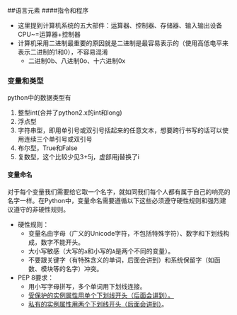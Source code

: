 ##语言元素
####指令和程序
- 这里提到计算机系统的五大部件：运算器、控制器、存储器、输入输出设备 CPU~=运算器+控制器
- 计算机采用二进制最重要的原因就是二进制是最容易表示的（使用高低电平来表示二进制的1和0），不容易混淆
  - 二进制0b、八进制0o、十六进制0x

### 变量和类型

python中的数据类型有

1. 整型int(合并了python2.x的int和long)
2. 浮点型
3. 字符串型，即用单引号或双引号括起来的任意文本，想要跨行书写的话可以使用连续三个单引号或双引号
4. 布尔型，True和False
5. 复数型，这个比较少见3+5j，虚部用j替换了i

#### 变量命名

对于每个变量我们需要给它取一个名字，就如同我们每个人都有属于自己的响亮的名字一样。在Python中，变量命名需要遵循以下这些必须遵守硬性规则和强烈建议遵守的非硬性规则。

- 硬性规则：
  - 变量名由字母（广义的Unicode字符，不包括特殊字符）、数字和下划线构成，数字不能开头。
  - 大小写敏感（大写的`a`和小写的`A`是两个不同的变量）。
  - 不要跟关键字（有特殊含义的单词，后面会讲到）和系统保留字（如函数、模块等的名字）冲突。
- PEP 8要求：
  - 用小写字母拼写，多个单词用下划线连接。
  - <u>受保护的实例属性用单个下划线开头（后面会讲到）。</u>
  - <u>私有的实例属性用两个下划线开头（后面会讲到）</u>。


